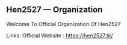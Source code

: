 ## Hen2527 — Organization
Welcome To Official Organization Of Hen2527

Links:
Official Website : https://hen2527.tk/
